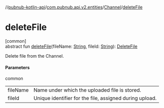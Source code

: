 //[pubnub-kotlin-api](../../../index.md)/[com.pubnub.api.v2.entities](../index.md)/[Channel](index.md)/[deleteFile](delete-file.md)

# deleteFile

[common]\
abstract fun [deleteFile](delete-file.md)(fileName: [String](https://kotlinlang.org/api/latest/jvm/stdlib/kotlin-stdlib/kotlin/-string/index.html), fileId: [String](https://kotlinlang.org/api/latest/jvm/stdlib/kotlin-stdlib/kotlin/-string/index.html)): [DeleteFile](../../com.pubnub.api.endpoints.files/-delete-file/index.md)

Delete file from the Channel.

#### Parameters

common

| | |
|---|---|
| fileName | Name under which the uploaded file is stored. |
| fileId | Unique identifier for the file, assigned during upload. |
